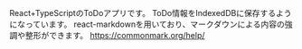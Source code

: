 React+TypeScriptのToDoアプリです。
ToDo情報をIndexedDBに保存するようになっています。
react-markdownを用いており、マークダウンによる内容の強調や整形ができます。
https://commonmark.org/help/
